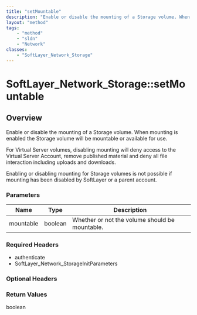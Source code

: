 ```yaml
---
title: "setMountable"
description: "Enable or disable the mounting of a Storage volume. When mounting is enabled the Storage volume will be mountable or ava... "
layout: "method"
tags:
    - "method"
    - "sldn"
    - "Network"
classes:
    - "SoftLayer_Network_Storage"
---
```

# SoftLayer_Network_Storage::setMountable
## Overview 
Enable or disable the mounting of a Storage volume. When mounting is enabled the Storage volume will be mountable or available for use. 

For Virtual Server volumes, disabling mounting will deny access to the Virtual Server Account, remove published material and deny all file interaction including uploads and downloads. 

Enabling or disabling mounting for Storage volumes is not possible if mounting has been disabled by SoftLayer or a parent account. 

### Parameters 
|Name | Type | Description |
| --- | --- | --- |
|mountable| boolean| Whether or not the volume should be mountable.|


### Required Headers
* authenticate
* SoftLayer_Network_StorageInitParameters

### Optional Headers

### Return Values
boolean

